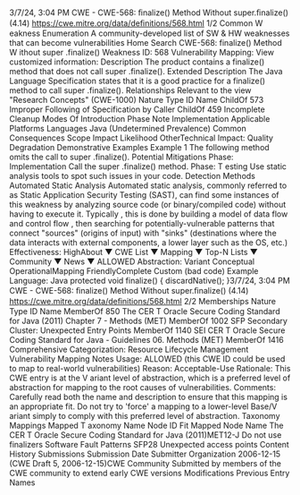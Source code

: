 3/7/24, 3:04 PM CWE - CWE-568: ﬁnalize() Method Without super.ﬁnalize() (4.14)
https://cwe.mitre.org/data/deﬁnitions/568.html 1/2
Common W eakness Enumeration
A community-developed list of SW & HW weaknesses that can become
vulnerabilities
Home Search
CWE-568: finalize() Method W ithout super .finalize()
Weakness ID: 568
Vulnerability Mapping: 
View customized information:
 Description
The product contains a finalize() method that does not call super .finalize().
 Extended Description
The Java Language Specification states that it is a good practice for a finalize() method to call super .finalize().
 Relationships
 Relevant to the view "Research Concepts" (CWE-1000)
Nature Type ID Name
ChildOf 573 Improper Following of Specification by Caller
ChildOf 459 Incomplete Cleanup
 Modes Of Introduction
Phase Note
Implementation
 Applicable Platforms
Languages
Java (Undetermined Prevalence)
 Common Consequences
Scope Impact Likelihood
OtherTechnical Impact: Quality Degradation
 Demonstrative Examples
Example 1
The following method omits the call to super .finalize().
 Potential Mitigations
Phase: Implementation
Call the super .finalize() method.
Phase: T esting
Use static analysis tools to spot such issues in your code.
 Detection Methods
Automated Static Analysis
Automated static analysis, commonly referred to as Static Application Security Testing (SAST), can find some instances of this
weakness by analyzing source code (or binary/compiled code) without having to execute it. Typically , this is done by building a
model of data flow and control flow , then searching for potentially-vulnerable patterns that connect "sources" (origins of input)
with "sinks" (destinations where the data interacts with external components, a lower layer such as the OS, etc.)
Effectiveness: HighAbout ▼ CWE List ▼ Mapping ▼ Top-N Lists ▼ Community ▼ News ▼
ALLOWED
Abstraction: Variant
Conceptual OperationalMapping
FriendlyComplete Custom
(bad code) Example Language: Java 
protected void finalize() {
discardNative();
}3/7/24, 3:04 PM CWE - CWE-568: ﬁnalize() Method Without super.ﬁnalize() (4.14)
https://cwe.mitre.org/data/deﬁnitions/568.html 2/2
 Memberships
Nature Type ID Name
MemberOf 850 The CER T Oracle Secure Coding Standard for Java (2011) Chapter 7 - Methods (MET)
MemberOf 1002 SFP Secondary Cluster: Unexpected Entry Points
MemberOf 1140 SEI CER T Oracle Secure Coding Standard for Java - Guidelines 06. Methods (MET)
MemberOf 1416 Comprehensive Categorization: Resource Lifecycle Management
 Vulnerability Mapping Notes
Usage: ALLOWED (this CWE ID could be used to map to real-world vulnerabilities)
Reason: Acceptable-Use
Rationale:
This CWE entry is at the V ariant level of abstraction, which is a preferred level of abstraction for mapping to the root causes of
vulnerabilities.
Comments:
Carefully read both the name and description to ensure that this mapping is an appropriate fit. Do not try to 'force' a mapping to a
lower-level Base/V ariant simply to comply with this preferred level of abstraction.
 Taxonomy Mappings
Mapped T axonomy Name Node ID Fit Mapped Node Name
The CER T Oracle Secure
Coding Standard for Java
(2011)MET12-J Do not use finalizers
Software Fault Patterns SFP28 Unexpected access points
 Content History
 Submissions
Submission Date Submitter Organization
2006-12-15
(CWE Draft 5, 2006-12-15)CWE Community
Submitted by members of the CWE community to extend early CWE versions
 Modifications
 Previous Entry Names
